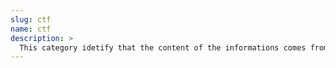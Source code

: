 ```yaml
---
slug: ctf
name: ctf
description: >
  This category idetify that the content of the informations comes from ctf or lab scenarios`
---
```

